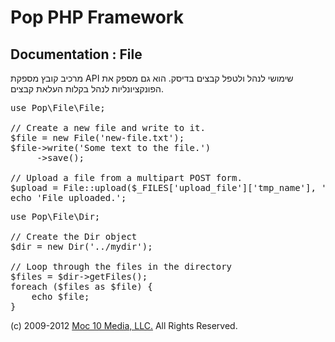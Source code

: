 Pop PHP Framework
=================

Documentation : File
--------------------

מרכיב קובץ מספקת API שימושי לנהל ולטפל קבצים בדיסק. הוא גם מספק את הפונקציונליות לנהל בקלות העלאת קבצים.

<pre>
use Pop\File\File;

// Create a new file and write to it.
$file = new File('new-file.txt');
$file->write('Some text to the file.')
     ->save();

// Upload a file from a multipart POST form.
$upload = File::upload($_FILES['upload_file']['tmp_name'], '../uploads/' . $_FILES['upload_file']['name']);
echo 'File uploaded.';
</pre>
<pre>
use Pop\File\Dir;

// Create the Dir object
$dir = new Dir('../mydir');

// Loop through the files in the directory
$files = $dir-&gt;getFiles();
foreach ($files as $file) {
    echo $file;
}
</pre>

(c) 2009-2012 [Moc 10 Media, LLC.](http://www.moc10media.com) All Rights Reserved.

